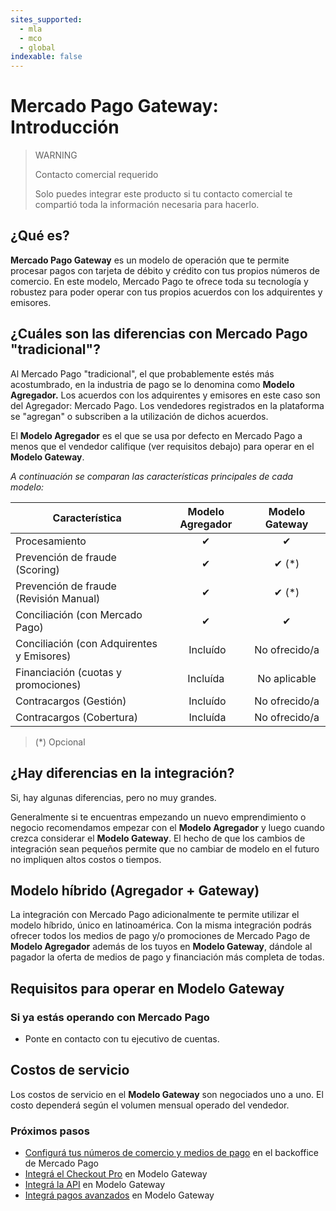 ```yaml
---
sites_supported:
  - mla
  - mco
  - global
indexable: false
---
```


# Mercado Pago Gateway: Introducción

> WARNING
>
> Contacto comercial requerido
>
> Solo puedes integrar este producto si tu contacto comercial te compartió toda la información necesaria para hacerlo.

## ¿Qué es?

**Mercado Pago Gateway** es un modelo de operación que te permite procesar pagos con tarjeta de débito y crédito con tus propios números de comercio. En este modelo, Mercado Pago te ofrece toda su tecnología y robustez para poder operar con tus propios acuerdos con los adquirentes y emisores.

## ¿Cuáles son las diferencias con Mercado Pago "tradicional"?

Al Mercado Pago "tradicional", el que probablemente estés más acostumbrado, en la industria de pago se lo denomina como **Modelo Agregador.** Los acuerdos con los adquirentes y emisores en este caso son del Agregador: Mercado Pago. Los vendedores registrados en la plataforma se "agregan" o subscriben a la utilización de dichos acuerdos.

El **Modelo Agregador** es el que se usa por defecto en Mercado Pago a menos que el vendedor califique (ver requisitos debajo) para operar en el **Modelo Gateway**.

_A continuación se comparan las características principales de cada modelo:_

|Característica| Modelo Agregador | Modelo Gateway |
|---|:---:|:---:|
|Procesamiento | ✔ | ✔ |
|Prevención de fraude (Scoring) | ✔ | ✔ (*) |
|Prevención de fraude (Revisión Manual) | ✔ | ✔ (*) |
|Conciliación (con Mercado Pago) | ✔ | ✔ |
|Conciliación (con Adquirentes y Emisores) | Incluído | No ofrecido/a |
|Financiación (cuotas y promociones) | Incluída | No aplicable |
|Contracargos (Gestión) | Incluído | No ofrecido/a |
|Contracargos (Cobertura) | Incluída | No ofrecido/a |

> (\*) Opcional

## ¿Hay diferencias en la integración?

Si, hay algunas diferencias, pero no muy grandes.

Generalmente si te encuentras empezando un nuevo emprendimiento o negocio recomendamos empezar con el **Modelo Agregador** y luego cuando crezca considerar el **Modelo Gateway**. El hecho de que los cambios de integración sean pequeños permite que no cambiar de modelo en el futuro no impliquen altos costos o tiempos.

## Modelo híbrido (Agregador + Gateway)

La integración con Mercado Pago adicionalmente te permite utilizar el modelo híbrido, único en latinoamérica. Con la misma integración podrás ofrecer todos los medios de pago y/o promociones de Mercado Pago de **Modelo Agregador** además de los tuyos en **Modelo Gateway**, dándole al pagador la oferta de medios de pago y financiación más completa de todas.

## Requisitos para operar en Modelo Gateway

### Si ya estás operando con Mercado Pago

* Ponte en contacto con tu ejecutivo de cuentas.

## Costos de servicio

Los costos de servicio en el **Modelo Gateway** son negociados uno a uno.
El costo dependerá según el volumen mensual operado del vendedor.

### Próximos pasos

* [Configurá tus números de comercio y medios de pago](https://www.mercadopago.com.ar/developers/es/guides/online-payments/gateway/general-considerations/configuration) en el backoffice de Mercado Pago
* [Integrá el Checkout Pro](https://www.mercadopago.com.ar/developers/es/guides/online-payments/gateway/checkout-pro/receiving-payments) en Modelo Gateway
* [Integrá la API](https://www.mercadopago.com.ar/developers/es/guides/online-payments/gateway/checkout-api/receiving-payments) en Modelo Gateway
* [Integrá pagos avanzados](https://www.mercadopago.com.ar/developers/es/guides/gateway/advanced/introduction) en Modelo Gateway

